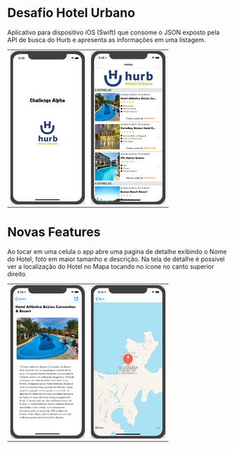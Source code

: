 # Desafio Hotel Urbano

Aplicativo para dispositivo iOS (Swift) que consome o JSON exposto pela API de busca do Hurb e apresenta as informações em uma listagem. 

<table>
  <tbody>
    <tr>
      <td> <img src="Tela0.png" height="350" width="170" /> </td>
      <td> <img src="Tela1.png" height="350" width="170" /> </td>
      
   
  </tbody>
</table>

# Novas Features
Ao tocar em uma celula o app abre uma pagina de detalhe exibindo o Nome do Hotel, foto em maior tamanho e descrição. 
Na tela de detalhe é possivel ver a localização do Hotel no Mapa tocando no icone no canto superior direito


<table>
  <tbody>
    <tr>
      <td> <img src="Tela2.png" height="350" width="170" /> </td>
      <td> <img src="Tela3.png" height="350" width="170" /> </td>
    
    
  </tbody>
</table>
